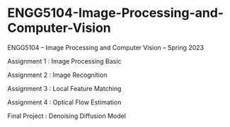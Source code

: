 # ENGG5104-Image-Processing-and-Computer-Vision

ENGG5104 – Image Processing and Computer Vision – Spring 2023

Assignment 1 : Image Processing Basic

Assignment 2 : Image Recognition 

Assignment 3 : Local Feature Matching

Assignment 4 : Optical Flow Estimation

Final Project : Denoising Diffusion Model
